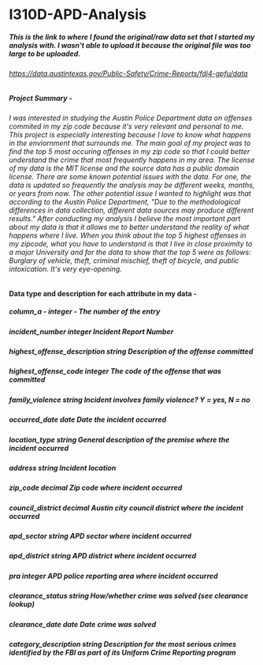 # I310D-APD-Analysis

##### This is the link to where I found the original/raw data set that I started my analysis with. I wasn't able to upload it because the original file was too large to be uploaded.
###### https://data.austintexas.gov/Public-Safety/Crime-Reports/fdj4-gpfu/data

##### Project Summary - 
###### I was interested in studying the Austin Police Department data on offenses commited in my zip code because it's very relevant and personal to me. This project is especially interesting because I love to know what happens in the enviornment that surrounds me. The main goal of my project was to find the top 5 most occuring offenses in my zip code so that I could better understand the crime that most frequently happens in my area. The license of my data is the MIT license and the source data has a public domain license. There are some known potential issues with the data. For one, the data is updated so frequently the analysis may be different weeks, months, or years from now. The other potential issue I wanted to highlight was that according to the Austin Police Department, "Due to the methodological differences in data collection, different data sources may produce different results." After conducting my analysis I believe the most important part about my data is that it allows me to better understand the reality of what happens where I live. When you think about the top 5 highest offenses in my zipcode, what you have to understand is that I live in close proximity to a major University and for the data to show that the top 5 were as follows: Burglary of vehicle, theft, criminal mischief, theft of bicycle, and public intoxication. It's very eye-opening. 

#### Data type and description for each attribute in my data -

##### column_a          -                integer   -    The number of the entry
##### incident_number                   integer       Incident Report Number
##### highest_offense_description       string        Description of the offense committed
##### highest_offense_code              integer       The code of the offense that was committed
##### family_violence                   string        Incident involves family violence? Y = yes, N = no
##### occurred_date                     date          Date the incident occurred
##### location_type                     string        General description of the premise where the incident occurred
##### address                           string        Incident location
##### zip_code                          decimal       Zip code where incident occurred
##### council_district                  decimal       Austin city council district where the incident occurred
##### apd_sector                        string        APD sector where incident occurred
##### apd_district                      string        APD district where incident occurred
##### pra                               integer       APD police reporting area where incident occurred
##### clearance_status                  string        How/whether crime was solved (see clearance lookup)
##### clearance_date                    date          Date crime was solved
##### category_description              string        Description for the most serious crimes identified by the FBI as part of its Uniform Crime Reporting program
